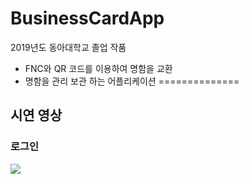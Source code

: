 # BusinessCardApp
2019년도 동아대학교 졸업 작품
 - FNC와 QR 코드를 이용하여 명함을 교환
 - 명함을 관리 보관 하는 어플리케이션
==============
## 시연 영상
### 로그인
<div>
  <image position = "absolute"
        clip = "20px, 220px, 220px, 20px"
         src="https://user-images.githubusercontent.com/55723654/91380111-23e57980-e85f-11ea-9079-b390205cdcf8.gif" >
</div>
